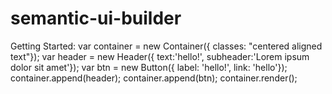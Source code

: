 # semantic-ui-builder


  Getting Started:
  var container = new Container({ classes: "centered aligned text"});
  var header = new Header({ text:'hello!', subheader:'Lorem ipsum dolor sit amet'});
  var btn = new Button({ label: 'hello!', link: 'hello'});
  container.append(header);
  container.append(btn);
  container.render();



